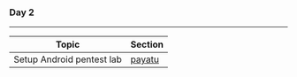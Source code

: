 ### Day 2
---
|Topic| Section|
|---|---|
|Setup Android pentest lab | [payatu](https://payatu.com/blog/amit/android_pentesting_lab)
